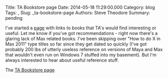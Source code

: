 Title: TA Bookstore page
Date: 2014-05-18 11:29:00.000
Category: blog
Tags: , 
Slug: _ta-bookstore-page
Authors: Steve Theodore
Summary: pending

I've started a [page](http://techartsurvival.blogspot.com/p/bookstore.html) with links to books that TA's would find interesting or useful. Let me know if you've got recommendations - right now there's a glaring lack of Max related books. I've been skipping over "How to do X in Max 2011" type titles so far since they get dated so quickly (I've got probably 200 lbs of utterly useless reference on versions of Maya and Max that wouldn't even run on Windows 7 stuffed into my basement). But I'm always interested to hear about useful reference stuff.   
  
The [TA Bookstore page](http://techartsurvival.blogspot.com/p/bookstore.html)

